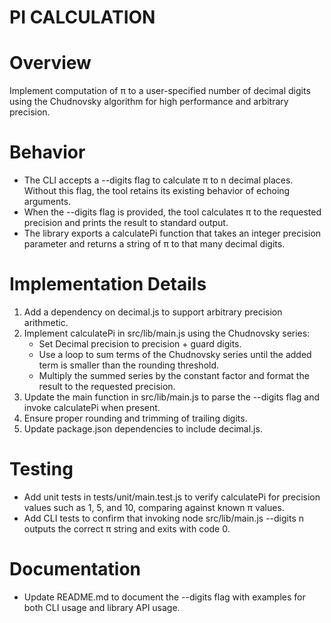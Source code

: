 # PI CALCULATION

# Overview
Implement computation of π to a user-specified number of decimal digits using the Chudnovsky algorithm for high performance and arbitrary precision.

# Behavior
- The CLI accepts a --digits <n> flag to calculate π to n decimal places. Without this flag, the tool retains its existing behavior of echoing arguments.
- When the --digits flag is provided, the tool calculates π to the requested precision and prints the result to standard output.
- The library exports a calculatePi function that takes an integer precision parameter and returns a string of π to that many decimal digits.

# Implementation Details
1. Add a dependency on decimal.js to support arbitrary precision arithmetic.
2. Implement calculatePi in src/lib/main.js using the Chudnovsky series:
   - Set Decimal precision to precision + guard digits.
   - Use a loop to sum terms of the Chudnovsky series until the added term is smaller than the rounding threshold.
   - Multiply the summed series by the constant factor and format the result to the requested precision.
3. Update the main function in src/lib/main.js to parse the --digits flag and invoke calculatePi when present.
4. Ensure proper rounding and trimming of trailing digits.
5. Update package.json dependencies to include decimal.js.

# Testing
- Add unit tests in tests/unit/main.test.js to verify calculatePi for precision values such as 1, 5, and 10, comparing against known π values.
- Add CLI tests to confirm that invoking node src/lib/main.js --digits n outputs the correct π string and exits with code 0.

# Documentation
- Update README.md to document the --digits flag with examples for both CLI usage and library API usage.
